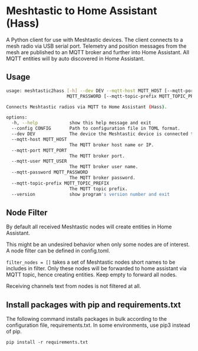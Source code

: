 # Meshtastic to Home Assistant (Hass)

A Python client for use with Meshtastic devices. The client connects to a mesh radio via USB serial port. Telemetry and position messages from the mesh are published to an MQTT broker and further into Home Assistant. All MQTT entities will by auto discovered in Home Assistant.

## Usage

```bash
usage: meshtastic2hass [-h] --dev DEV --mqtt-host MQTT_HOST [--mqtt-port MQTT_PORT] --mqtt-user MQTT_USER --mqtt-password
                       MQTT_PASSWORD [--mqtt-topic-prefix MQTT_TOPIC_PREFIX] [--version]

Connects Meshtastic radios via MQTT to Home Assistant (Hass).

options:
  -h, --help            show this help message and exit
  --config CONFIG       Path to configuration file in TOML format.
  --dev DEV             The device the Meshtastic device is connected to, i.e. /dev/ttyUSB0
  --mqtt-host MQTT_HOST
                        The MQTT broker host name or IP.
  --mqtt-port MQTT_PORT
                        The MQTT broker port.
  --mqtt-user MQTT_USER
                        The MQTT broker user name.
  --mqtt-password MQTT_PASSWORD
                        The MQTT broker password.
  --mqtt-topic-prefix MQTT_TOPIC_PREFIX
                        The MQTT topic prefix.
  --version             show program's version number and exit
```
## Node Filter

By default all received Meshtastic nodes will create entities in Home Assistant.

This might be an undesired behavior when only some nodes are of interest. A node filter can be defined in config.toml.

`filter_nodes = []` takes a set of Meshtastic nodes short names to be includes in filter. Only these nodes will be forwarded to home assistant via MQTT topic, hence creating entities. Keep empty to forward all nodes.

Receiving channels text from nodes is not filtered at all.

## Install packages with pip and requirements.txt

The following command installs packages in bulk according to the configuration file, requirements.txt. In some environments, use pip3 instead of pip.

`pip install -r requirements.txt`